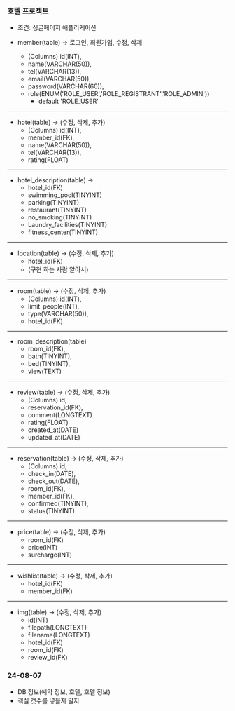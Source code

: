 ### 호텔 프로젝트
- 조건: 싱글페이지 애플리케이션

- member(table) -> 로그인, 회원가입, 수정, 삭제
  - (Columns) id(INT), 
  - name(VARCHAR(50)), 
  - tel(VARCHAR(13)),
  - email(VARCHAR(50)), 
  - password(VARCHAR(60)), 
  - role(ENUM('ROLE_USER','ROLE_REGISTRANT','ROLE_ADMIN')) 
    - default 'ROLE_USER'
*******
- hotel(table) -> (수정, 삭제, 추가)
  - (Columns) id(INT),
  - member_id(FK), 
  - name(VARCHAR(50)), 
  - tel(VARCHAR(13)), 
  - rating(FLOAT)
*******
- hotel_description(table) ->
  - hotel_id(FK)
  - swimming_pool(TINYINT)
  - parking(TINYINT)
  - restaurant(TINYINT)
  - no_smoking(TINYINT)
  - Laundry_facilities(TINYINT)
  - fitness_center(TINYINT)
*******
- location(table) -> (수정, 삭제, 추가)
  - hotel_id(FK)
  - (구현 하는 사람 알아서)
*******
- room(table) -> (수정, 삭제, 추가)
  - (Columns) id(INT), 
  - limit_people(INT), 
  - type(VARCHAR(50)),
  - hotel_id(FK)
*******
- room_description(table)
  - room_id(FK), 
  - bath(TINYINT), 
  - bed(TINYINT), 
  - view(TEXT)
*******
- review(table) -> (수정, 삭제, 추가)
  - (Columns) id, 
  - reservation_id(FK),
  - comment(LONGTEXT)
  - rating(FLOAT)
  - created_at(DATE)
  - updated_at(DATE)
*******
- reservation(table) -> (수정, 삭제, 추가)
  - (Columns) id, 
  - check_in(DATE), 
  - check_out(DATE), 
  - room_id(FK), 
  - member_id(FK), 
  - confirmed(TINYINT), 
  - status(TINYINT)
*******
- price(table) -> (수정, 삭제, 추가)
  - room_id(FK)
  - price(INT)
  - surcharge(INT)
*******
- wishlist(table) -> (수정, 삭제, 추가)
  - hotel_id(FK)
  - member_id(FK)
*******
- img(table) -> (수정, 삭제, 추가)
  - id(INT)
  - filepath(LONGTEXT)
  - filename(LONGTEXT)
  - hotel_id(FK)
  - room_id(FK)
  - review_id(FK)

### 24-08-07
- DB 정보(예약 정보, 호텔, 호텔 정보)
- 객실 갯수를 넣을지 말지